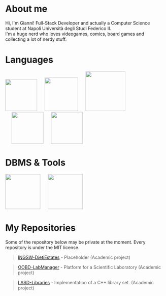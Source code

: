 # About me
Hi, I'm Gianni! Full-Stack Developer and actually a Computer Science student at Napoli Università degli Studi Federico II.\
I'm a huge nerd who loves videogames, comics, board games and collecting a lot of nerdy stuff.

# Languages
<img src= "https://github.com/user-attachments/assets/cc7d5d3e-40fb-4079-bb4d-59744434802e" width="100">
<img src="https://github.com/user-attachments/assets/e6dddbac-b8f9-4d1c-bf5b-74d16e256cc9" width="105" hspace=20>
<img src= "https://github.com/user-attachments/assets/f3904507-78e6-4ccf-91de-94320142db06" width="125">
<img src= "https://github.com/user-attachments/assets/0371c7b7-40a1-4dbe-b0f7-eb995373bbef" width="100" hspace=20>
<img src= "https://github.com/user-attachments/assets/f5a5a17e-8dd8-4da4-a215-ee7c0de43ee5" width="100">


# DBMS & Tools
<img src= "https://github.com/user-attachments/assets/3a614660-664d-4745-adc0-47e80b027031" width= "110">
<img src= "https://github.com/user-attachments/assets/24ce28cd-11a5-45fb-acd0-c613ece7aa72" width= "110" hspace=20>

# My Repositories
Some of the repository below may be private at the moment. Every repository is under the MIT license.
> [INGSW-DietiEstates](https://github.com/Gazen27/INGSW-DietiEstates) - Placeholder (Academic project)


> [OOBD-LabManager](https://github.com/Gazen27/LabManager) - Platform for a Scientific Laboratory (Academic project)

> [LASD-Libraries](https://github.com/Gazen27/LASD-Libraries) - Implementation of a C++ library set. (Academic project)
